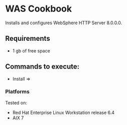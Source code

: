 WAS Cookbook
===================
Installs and configures WebSphere HTTP Server 8.0.0.0.

Requirements
------------
- 1 gb of free space

Commands to execute:
---------------------
- Install => 

### Platforms
Tested on:
- Red Hat Enterprise Linux Workstation release 6.4
- AIX 7